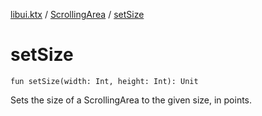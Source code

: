 [libui.ktx](../index.md) / [ScrollingArea](index.md) / [setSize](./set-size.md)

# setSize

`fun setSize(width: Int, height: Int): Unit`

Sets the size of a ScrollingArea to the given size, in points.

